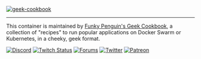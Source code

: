 [cookbookurl]: https://geek-cookbook.funkypenguin.co.nz
[discourseurl]: https://discourse.geek-kitchen.funkypenguin.co.nz
[discordurl]: http://chat.funkypenguin.co.nz
[patreonurl]: https://patreon.com/funkypenguin
[blogurl]: https://www.funkypenguin.co.nz
[twitchurl]: https://www.twitch.tv/funkypenguinz
[twitterurl]: https://twitter.com/funkypenguin

[![geek-cookbook](https://raw.githubusercontent.com/funkypenguin/www.funkypenguin.co.nz/master/images/geek-kitchen-banner.png)][cookbookurl]

---
This container is maintained by [Funky Penguin's Geek Cookbook][cookbookurl], a collection of "recipes" to run popular applications on Docker Swarm or Kubernetes, in a cheeky, geek format.

[![Discord](https://img.shields.io/discord/396055506072109067?color=black&label=Hot%20Sweaty%20Geeks&logo=discord&logoColor=white&style=for-the-badge)][discordurl]
[![Twitch Status](https://img.shields.io/twitch/status/funkypenguinnz?style=for-the-badge&label=LiveGeeking&logoColor=white&logo=twitch&color=black)][twitchurl]
[![Forums](https://img.shields.io/discourse/topics?color=black&label=Forums&logo=discourse&logoColor=white&server=https%3A%2F%2Fdiscourse.geek-kitchen.funkypenguin.co.nz&style=for-the-badge)][discourseurl]
[![Twitter](https://img.shields.io/twitter/follow/funkypenguin?style=for-the-badge&label=Tweeps&logoColor=white&logo=twitter&color=black)][twitterurl]
[![Patreon](https://img.shields.io/badge/Us-black?style=for-the-badge&label=Patreon&logoColor=white&logo=patreon&color=red)][patreonurl]
